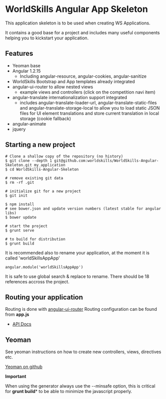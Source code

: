 WorldSkills Angular App Skeleton
==================================

This application skeleton is to be used when creating WS Applications.

It contains a good base for a project and includes many useful components helping you to kickstart your application.



Features
-----------


* Yeoman base
* Angular 1.2.15
	* Including angular-resource, angular-cookies, angular-sanitize
* WorldSkills Bootstrap and App templates already integrated
* angular-ui-router to allow nested views
	* example views and controllers (click on the competition navi item)
* angular-translate internationalization support integrated
	* includes angular-translate-loader-url, angular-translate-static-files and angular-translate-storage-local to allow you to load static JSON files for UI element translations and store current translation in local storage (cookie fallback)
* angular-animate
* jquery


Starting a new project
------------------------

	# Clone a shallow copy of the repository (no history)
	$ git clone --depth 1 git@github.com:worldskills/WorldSkills-Angular-Skeleton.git my_application
	$ cd WorldSkills-Angular-Skeleton

	# remove existing git data
	$ rm -rf .git
	
	# initialize git for a new project
	$ git init
	
	$ npm install
	# see bower.json and update version numbers (latest stable for angular libs)
	$ bower update
	
	# start the project
	$ grunt serve
	
	# to build for distribution
	$ grunt build


It is recommended also to rename your application, at the moment it is called 'worldSkillsAppApp'

	angular.module('worldSkillsAppApp')

It is safe to use global search & replace to rename. There should be 18 references accross the project. 	
	
	

Routing your application
--------------------------

Routing is done with [angular-ui-router](https://github.com/angular-ui/ui-router)
Routing configuration can be found from **app.js**

* [API Docs](http://angular-ui.github.io/ui-router/site/#/api/ui.router)
	


Yeoman
--------
See yeoman instructions on how to create new controllers, views, directives etc.

[Yeoman on github](]https://github.com/yeoman/generator-angular)


**Important**

When using the generator always use the --minsafe option, this is critical for **grunt build***  to be able to minimize the javascript properly.
